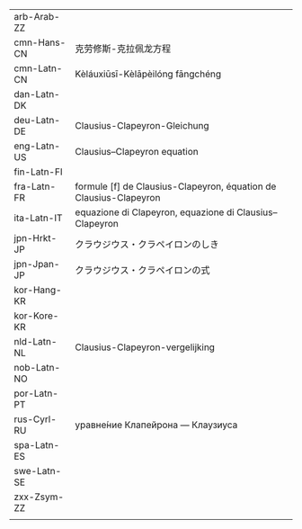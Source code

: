 | | | |
|-|-|-|
| arb-Arab-ZZ |  |  |
| cmn-Hans-CN | 克劳修斯-克拉佩龙方程 |  |
| cmn-Latn-CN | Kèláuxiūsī-Kèlāpèilóng fāngchéng |  |
| dan-Latn-DK |  |  |
| deu-Latn-DE | Clausius-Clapeyron-Gleichung |  |
| eng-Latn-US | Clausius–Clapeyron equation |  |
| fin-Latn-FI |  |  |
| fra-Latn-FR | formule [f] de Clausius-Clapeyron, équation de Clausius-Clapeyron |  |
| ita-Latn-IT | equazione di Clapeyron, equazione di Clausius–Clapeyron |  |
| jpn-Hrkt-JP | クラウジウス・クラペイロンのしき |  |
| jpn-Jpan-JP | クラウジウス・クラペイロンの式 |  |
| kor-Hang-KR |  |  |
| kor-Kore-KR |  |  |
| nld-Latn-NL | Clausius-Clapeyron-vergelijking |  |
| nob-Latn-NO |  |  |
| por-Latn-PT |  |  |
| rus-Cyrl-RU | уравне́ние Клапейрона — Клаузиуса |  |
| spa-Latn-ES |  |  |
| swe-Latn-SE |  |  |
| zxx-Zsym-ZZ |  |  |
|  |  |  |